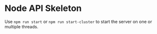 # Node API Skeleton

Use `npm run start` or `npm run start-cluster` to start the server on one or multiple threads.
